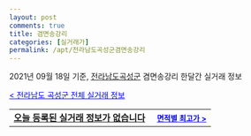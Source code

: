 ```yaml
---
layout: post
comments: true
title: 겸면송강리
categories: [실거래가]
permalink: /apt/전라남도곡성군겸면송강리
---
```


2021년 09월 18일 기준, <a href="/apt/전라남도곡성군">전라남도곡성군</a> 겸면송강리 한달간 실거래 정보

<a style="color: blue;" href="/apt/전라남도곡성군">< 전라남도 곡성군 전체 실거래 정보</a>
<!---- start ---->
<table>
  <tr>
    <td colspan="4" style="font-weight: bold;"><a href="/apt/전라남도곡성군겸면송강리{name_without_space}">오늘 등록된 실거래 정보가 없습니다</a> &nbsp;&nbsp;&nbsp; <a style="color: blue; font-size: smaller;" href="/apt/전라남도곡성군겸면송강리{name_without_space}">면적별 최고가 ></a></td>
  </tr>
    
</table>
<!---- end ---->
    
